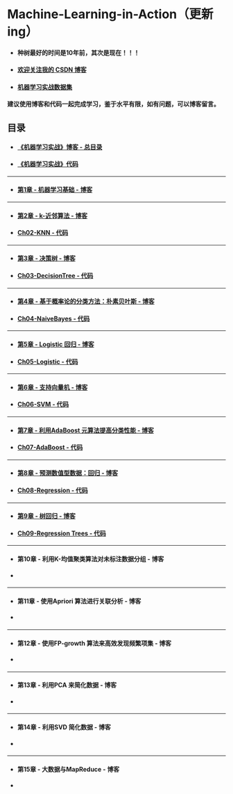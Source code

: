 # Machine-Learning-in-Action（更新ing）
- #### 种树最好的时间是10年前，其次是现在！！！
- #### [欢迎关注我的 CSDN 博客](https://blog.csdn.net/tefuirnever)
- #### [机器学习实战数据集](https://github.com/TeFuirnever/Machine-Learning-in-Action/blob/master/%E6%9C%BA%E5%99%A8%E5%AD%A6%E4%B9%A0%E5%AE%9E%E6%88%98%E6%95%B0%E6%8D%AE%E9%9B%86.zip)

**建议使用博客和代码一起完成学习，鉴于水平有限，如有问题，可以博客留言。**

目录
---

- #### [《机器学习实战》博客 - 总目录](https://blog.csdn.net/TeFuirnever/article/details/99701256)

- #### [《机器学习实战》代码](https://github.com/TeFuirnever/Machine-Learning-in-Action)

---

- #### [第1章 - 机器学习基础 - 博客](https://blog.csdn.net/TeFuirnever/article/details/99734084)

---

- #### [第2章 - k-近邻算法 - 博客](https://blog.csdn.net/TeFuirnever/article/details/99739021)

- #### [Ch02-KNN - 代码](https://github.com/TeFuirnever/Machine-Learning-in-Action/tree/master/Ch02-KNN)

---

- #### [第3章 - 决策树 - 博客](https://blog.csdn.net/TeFuirnever/article/details/99955515)

- #### [Ch03-DecisionTree - 代码](https://github.com/TeFuirnever/Machine-Learning-in-Action/tree/master/Ch03-DecisionTree)

---

- #### [第4章 - 基于概率论的分类方法：朴素贝叶斯 - 博客](https://blog.csdn.net/TeFuirnever/article/details/100108341)

- #### [Ch04-NaiveBayes - 代码](https://github.com/TeFuirnever/Machine-Learning-in-Action/tree/master/Ch04-NaiveBayes)

---

- #### [第5章 - Logistic 回归 - 博客](https://blog.csdn.net/TeFuirnever/article/details/100159150)

- #### [Ch05-Logistic - 代码](https://github.com/TeFuirnever/Machine-Learning-in-Action/tree/master/Ch05-Logistic)

---

- #### [第6章 - 支持向量机 - 博客](https://blog.csdn.net/TeFuirnever/article/details/99701322)

- #### [Ch06-SVM - 代码](https://github.com/TeFuirnever/Machine-Learning-in-Action/tree/master/Ch06-SVM)

---

- #### [第7章 - 利用AdaBoost 元算法提高分类性能 - 博客](https://blog.csdn.net/TeFuirnever/article/details/100191706)

- #### [Ch07-AdaBoost - 代码](https://github.com/TeFuirnever/Machine-Learning-in-Action/tree/master/Ch07-AdaBoost)

---

- #### [第8章 - 预测数值型数据：回归 - 博客](https://blog.csdn.net/TeFuirnever/article/details/100572055)

- #### [Ch08-Regression - 代码](https://github.com/TeFuirnever/Machine-Learning-in-Action/tree/master/Ch08-Regression)

---

- #### [第9章 - 树回归 - 博客](https://blog.csdn.net/TeFuirnever/article/details/101294837)

- #### [Ch09-Regression Trees - 代码](https://github.com/TeFuirnever/Machine-Learning-in-Action/tree/master/Ch09-Regression%20Trees)

---

- #### 第10章 - 利用K-均值聚类算法对未标注数据分组 - 博客

- #### 

---

- #### 第11章 - 使用Apriori 算法进行关联分析 - 博客

- ####

---

- #### 第12章 - 使用FP-growth 算法来高效发现频繁项集 - 博客

- ####

---

- #### 第13章 - 利用PCA 来简化数据 - 博客

- ####

---

- #### 第14章 - 利用SVD 简化数据 - 博客

- ####

---

- #### 第15章 - 大数据与MapReduce - 博客

- ####
